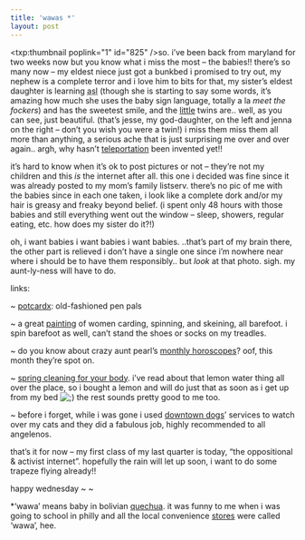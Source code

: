 ```yaml
---
title: 'wawas *'
layout: post
---
```


<span class="pic"><txp:thumbnail poplink="1" id="825" /></span>so. i&#8217;ve been back from maryland for two weeks now but you know what i miss the most &#8211; the babies!! there&#8217;s so many now &#8211; my eldest niece just got a bunkbed i promised to try out, my nephew is a complete terror and i love him to bits for that, my sister&#8217;s eldest daughter is learning <acronym title="american sign language">asl</acronym> (though she is starting to say some words, it&#8217;s amazing how much she uses the baby sign language, totally a la *meet the fockers*) and has the sweetest smile, and the [little][1] twins are.. well, as you can see, just beautiful. (that&#8217;s jesse, my god-daughter, on the left and jenna on the right &#8211; don&#8217;t you wish you were a twin!) i miss them miss them all more than anything, a serious ache that is just surprising me over and over again.. argh, why hasn&#8217;t [teleportation][2] been invented yet!! 

it&#8217;s hard to know when it&#8217;s ok to post pictures or not &#8211; they&#8217;re not my children and this *is* the internet after all. this one i decided was fine since it was already posted to my mom&#8217;s family listserv. there&#8217;s no pic of me with the babies since in each one taken, i look like a complete dork and/or my hair is greasy and freaky beyond belief. (i spent only 48 hours with those babies and still everything went out the window &#8211; sleep, showers, regular eating, etc. how does my sister do it?!) 

oh, i want babies i want babies i want babies. ..that&#8217;s part of my brain there, the other part is relieved i don&#8217;t have a single one since i&#8217;m nowhere near where i should be to have them responsibly.. but *look* at that photo. sigh. my aunt-ly-ness will have to do.

links:

~ [potcardx][3]: old-fashioned pen pals

~ a great [painting][4] of women carding, spinning, and skeining, all barefoot. i spin barefoot as well, can&#8217;t stand the shoes or socks on my treadles.

~ do you know about crazy aunt pearl&#8217;s [monthly horoscopes][5]? oof, this month they&#8217;re spot on.

~ [spring cleaning for your body][6]. i&#8217;ve read about that lemon water thing all over the place, so i bought a lemon and will do just that as soon as i get up from my bed <img src="http://localhost:8888/wordpress/wp-includes/images/smilies/icon_wink.gif" alt=";)" class="wp-smiley" /> the rest sounds pretty good to me too. 

~ before i forget, while i was gone i used [downtown dogs][7]&#8217; services to watch over my cats and they did a fabulous job, highly recommended to all angelenos.

that&#8217;s it for now &#8211; my first class of my last quarter is today, &#8220;the oppositional & activist internet&#8221;. hopefully the rain will let up soon, i want to do some trapeze flying already!!

happy wednesday ~ ~ 

*&#8216;wawa&#8217; means baby in bolivian [quechua][8]. it was funny to me when i was going to school in philly and all the local convenience [stores][9] were called &#8216;wawa&#8217;, hee.

 [1]: http://mellowtrouble.net/2005/07/27/twins
 [2]: http://travel.howstuffworks.com/teleportation.htm
 [3]: http://postcardx.net/
 [4]: http://www.artchive.com/artchive/v/velazquez/hilanderas.jpg
 [5]: http://www.crazyauntpurl.com/archives/2006/04/april_2006_horo.php
 [6]: http://domesticaffair.blogspot.com/2006/04/spring-cleaning.html
 [7]: http://www.downtown-dogs.com/
 [8]: http://www.ullanta.com/quechua/Vocabulary.html
 [9]: http://www.wawa.com/